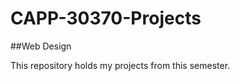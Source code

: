 CAPP-30370-Projects
===================

##Web Design 

This repository holds my projects from this semester.
